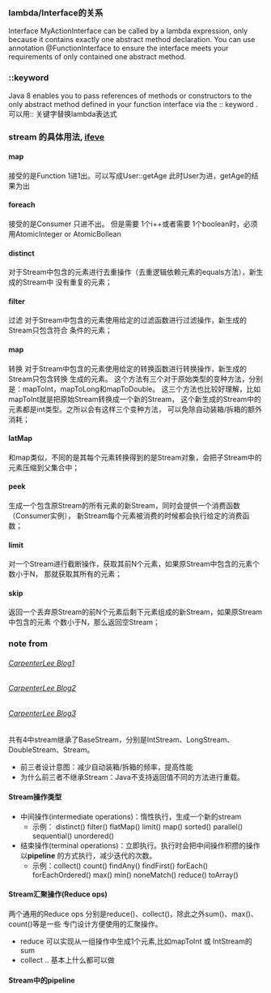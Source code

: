 
###     lambda/Interface的关系
Interface MyActionInterface can be called by a lambda expression, 
only because it contains exactly one abstract method declaration.
You can use annotation @FunctionInterface to ensure the interface 
meets your requirements of only contained one abstract method.

###     ::keyword
Java 8 enables you to pass references of methods or constructors 
to the only abstract method defined in your function interface 
via the :: keyword .
可以用:: 关键字替换lambda表达式

###     stream 的具体用法,	[ifeve](http://ifeve.com/stream/)

####     map
接受的是Function	1进1出。可以写成User::getAge	此时User为进，getAge的结果为出
####    foreach
接受的是Consumer  只进不出。
但是需要 1个i++或者需要 1个boolean时，必须用AtomicInteger or AtomicBollean
####    distinct
对于Stream中包含的元素进行去重操作（去重逻辑依赖元素的equals方法），新生成的Stream中
没有重复的元素；
####    filter
过滤 对于Stream中包含的元素使用给定的过滤函数进行过滤操作，新生成的Stream只包含符合
条件的元素；
####    map
转换 对于Stream中包含的元素使用给定的转换函数进行转换操作，新生成的Stream只包含转换
生成的元素。
这个方法有三个对于原始类型的变种方法，分别是：mapToInt，mapToLong和mapToDouble。
这三个方法也比较好理解，比如mapToInt就是把原始Stream转换成一个新的Stream，
这个新生成的Stream中的元素都是int类型。之所以会有这样三个变种方法，
可以免除自动装箱/拆箱的额外消耗；
####    latMap
和map类似，不同的是其每个元素转换得到的是Stream对象，会把子Stream中的元素压缩到父集合中；
####    peek
生成一个包含原Stream的所有元素的新Stream，同时会提供一个消费函数（Consumer实例），
新Stream每个元素被消费的时候都会执行给定的消费函数；
####    limit
对一个Stream进行截断操作，获取其前N个元素，如果原Stream中包含的元素个数小于N，
那就获取其所有的元素；
####    skip
返回一个丢弃原Stream的前N个元素后剩下元素组成的新Stream，如果原Stream中包含的元素
个数小于N，那么返回空Stream；

###     note from 
###### [CarpenterLee Blog1](http://www.cnblogs.com/CarpenterLee/p/6545321.html)
###### [CarpenterLee Blog2](https://www.cnblogs.com/CarpenterLee/p/6550212.html)
###### [CarpenterLee Blog3](https://www.cnblogs.com/CarpenterLee/p/6637118.html)
共有4中stream继承了BaseStream，分别是IntStream、LongStream、DoubleStream、Stream。
*   前三者设计意图：减少自动装箱/拆箱的频率，提高性能
*   为什么前三者不继承Stream：Java不支持返回值不同的方法进行重载。
####   Stream操作类型
*   中间操作(intermediate operations)：惰性执行，生成一个新的stream
    *   示例： distinct() filter() flatMap() limit() map()  sorted() parallel() sequential() unordered()
*   结束操作(terminal operations)：立即执行。执行时会把中间操作积攒的操作以**pipeline**
的方式执行，减少迭代的次数。
    *   示例：collect() count() findAny() findFirst() forEach() forEachOrdered()
     max() min() noneMatch() reduce() toArray()
    
####    Stream汇聚操作(Reduce ops)
两个通用的Reduce ops 分别是reduce()、collect()，除此之外sum()、max()、count()等是一些
专门设计方便使用的汇聚操作。
*   reduce 可以实现从一组操作中生成1个元素,比如mapToInt 或 IntStream的sum
*   collect .. 基本上什么都可以做

####    Stream中的pipeline



